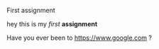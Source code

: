 First assignment

hey this is my *first* **assignment**

Have you ever been to https://www.google.com ?